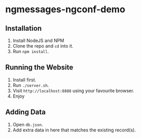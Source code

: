 # ngmessages-ngconf-demo

## Installation
1. Install NodeJS and NPM
2. Clone the repo and `cd` into it.
3. Run `npm install`.

## Running the Website
1. Install first.
2. Run `./server.sh`.
3. Visit `http://localhost:8888` using your favourite browser.
4. Enjoy

## Adding Data
1. Open `db.json`.
2. Add extra data in here that matches the existing record(s).
